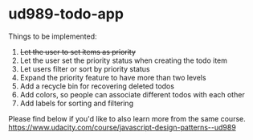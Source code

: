 # ud989-todo-app

Things to be implemented:

1. ~~Let the user to set items as priority~~
2. Let the user set the priority status when creating the todo item
3. Let users filter or sort by priority status
4. Expand the priority feature to have more than two levels
5. Add a recycle bin for recovering deleted todos
6. Add colors, so people can associate different todos with each other
7. Add labels for sorting and filtering

Please find below if you'd like to also learn more from the same course.<br/>
https://www.udacity.com/course/javascript-design-patterns--ud989
